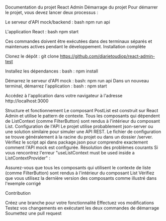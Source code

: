 Documentation du projet React Admin
Démarrage du projet
Pour démarrer le projet, vous devez lancer deux processus :



Le serveur d'API mock/backend :
bash
npm run api


L'application React :
bash
npm start

Ces commandes doivent être exécutées dans des terminaux séparés et maintenues actives pendant le développement.
Installation complète

Clonez le dépôt :
git clone https://github.com/diarietoudiop/react-admin-test

Installez les dépendances :
bash :
npm install

Démarrez le serveur d'API mock :
bash:
npm run api
Dans un nouveau terminal, démarrez l'application :
bash :
npm start

Accédez à l'application dans votre navigateur à l'adresse http://localhost:3000

Structure et fonctionnement
Le composant PostList est construit sur React Admin et utilise le pattern de contexte. Tous les composants qui dépendent de ListContext (comme FilterButton) sont rendus à l'intérieur du composant List.
Configuration de l'API
Le projet utilise probablement json-server ou une solution similaire pour simuler une API REST. Le fichier de configuration se trouve généralement à la racine du projet ou dans un dossier /server.
Vérifiez le script api dans package.json pour comprendre exactement comment l'API mock est configurée.
Résolution des problèmes courants
Si vous rencontrez l'erreur "useListContext must be used inside a ListContextProvider" :

Assurez-vous que tous les composants qui utilisent le contexte de liste (comme FilterButton) sont rendus à l'intérieur du composant List
Vérifiez que vous utilisez la dernière version des composants comme illustré dans l'exemple corrigé

Contribution

Créez une branche pour votre fonctionnalité
Effectuez vos modifications
Testez vos changements en exécutant les deux commandes de démarrage
Soumettez une pull request
